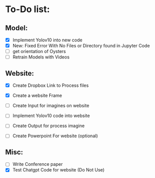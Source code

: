 # To-Do list:
## Model:
- [x] Implement Yolov10 into new code
- [X] New: Fixed Error With No Files or Directory found in Jupyter Code
- [ ] get orientation of Oysters
- [ ] Retrain Models with Videos

## Website:
- [x] Create Dropbox Link to Process files
- [X] Create a website Frame
- [ ] Create Input for imagines on website
- [ ] Implement Yolov10 code into website
- [ ] Create Output for process imagine
- [ ] Create Powerpoint For website (optional)


## Misc:
- [ ] Write Conference paper
- [X] Test Chatgpt Code for website (Do Not Use)
